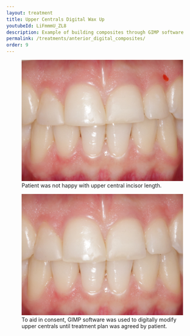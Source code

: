 ```yaml
---
layout: treatment
title: Upper Centrals Digital Wax Up
youtubeId: LiFmmmU_ZL8
description: Example of building composites through GIMP software
permalink: /treatments/anterior_digital_composites/
order: 9
---
```


<div class="row">
  <div class="col-md-6">
    <figure class="figure">
      <img src="/images/fiona/1d.jpg" class="figure-img img-fluid rounded" alt="...">
      <figcaption class="figure-caption text-center">Patient was not happy with upper central incisor length.</figcaption>
    </figure>

  </div>

  <div class="col-md-6">
    <figure class="figure">
      <img src="/images/fiona/2.jpg" class="figure-img img-fluid rounded" alt="...">
      <figcaption class="figure-caption text-center">To aid in consent, GIMP software was used to digitally modify upper centrals until treatment plan was agreed by patient.</figcaption>
    </figure>

  </div>

</div>
